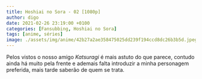 ```yaml
---
title: Hoshiai no Sora - 02 [1080p]
author: digo
date: 2021-02-26 23:19:00 +0100
categories: [Fansubbing, Hoshiai no Sora]
tags: [anime, séries]
image: ./assets/img/anime/42b27a2ae358475025dd239f194ccd8dc26b3b5d.jpeg
---
```


Pelos vistos o nosso amigo *Katsuragi* é mais astuto do que parece, contudo ainda há muito pela frente e ademais falta introduzir a minha personagem preferida, mais tarde saberão de quem se trata.